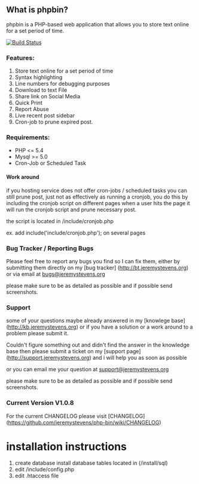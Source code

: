 ## What is phpbin?

phpbin is a PHP-based web application that allows you to store text online for a set period of time.

[![Build Status](https://travis-ci.org/jeremystevens/php-bin.svg?branch=master)](https://travis-ci.org/jeremystevens/php-bin)
### Features:

1. Store text online for a set period of time
2. Syntax highlighting
3. Line numbers for debugging purposes 
4. Download to text File
5. Share link on Social Media
6. Quick Print  
7. Report Abuse 
8. Live recent post sidebar 
9. Cron-job to prune expired post. 

### Requirements:

- PHP <= 5.4
- Mysql >= 5.0
- Cron-Job or Scheduled Task

#### Work around 

if you hosting service does not offer cron-jobs / scheduled tasks you can still prune post, 
just not as effectively as running a cronjob, you do this  by including the cronjob script on different pages
when a user hits the page it will run the cronjob script and prune necessary post.

the script is located in /include/cronjob.php  

ex. add   include('include/cronjob.php');    on several pages

### Bug Tracker / Reporting Bugs 

Please feel free to report any bugs you find so I can fix them,
either by submitting them directly on my [bug tracker] (http://bt.jeremystevens.org)
or via email at [bugs@jeremystevens.org](mailto:bugs@jeremystevens.org)

please make sure to be as detailed as possible and if possible send screenshots.

### Support 

some of your questions maybe already answered in my [knowlege base] (http://kb.jeremystevens.org)
or if you have a solution or a work around to a problem please submit it.
 
 
Couldn't figure something out and didn't find the answer in the knowledge base then please submit a ticket on 
my [support page] (http://support.jeremystevens.org) and i will help you as soon as possible 

or you can email me your question at [support@jeremystevens.org](mailto:jeremystevens@gmail.com)

please make sure to be as detailed as possible and if possible send screenshots.


### Current Version V1.0.8

For the current CHANGELOG please visit [CHANGELOG] (https://github.com/jeremystevens/php-bin/wiki/CHANGELOG)

installation instructions
======
      
   1.  create database install database tables located in (/install/sql) 
   2.  edit  /include/config.php 
   3.  edit .htaccess file  
  
